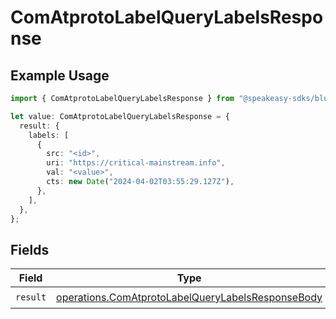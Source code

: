 # ComAtprotoLabelQueryLabelsResponse

## Example Usage

```typescript
import { ComAtprotoLabelQueryLabelsResponse } from "@speakeasy-sdks/bluesky/models/operations";

let value: ComAtprotoLabelQueryLabelsResponse = {
  result: {
    labels: [
      {
        src: "<id>",
        uri: "https://critical-mainstream.info",
        val: "<value>",
        cts: new Date("2024-04-02T03:55:29.127Z"),
      },
    ],
  },
};
```

## Fields

| Field                                                                                                                  | Type                                                                                                                   | Required                                                                                                               | Description                                                                                                            |
| ---------------------------------------------------------------------------------------------------------------------- | ---------------------------------------------------------------------------------------------------------------------- | ---------------------------------------------------------------------------------------------------------------------- | ---------------------------------------------------------------------------------------------------------------------- |
| `result`                                                                                                               | [operations.ComAtprotoLabelQueryLabelsResponseBody](../../models/operations/comatprotolabelquerylabelsresponsebody.md) | :heavy_check_mark:                                                                                                     | N/A                                                                                                                    |